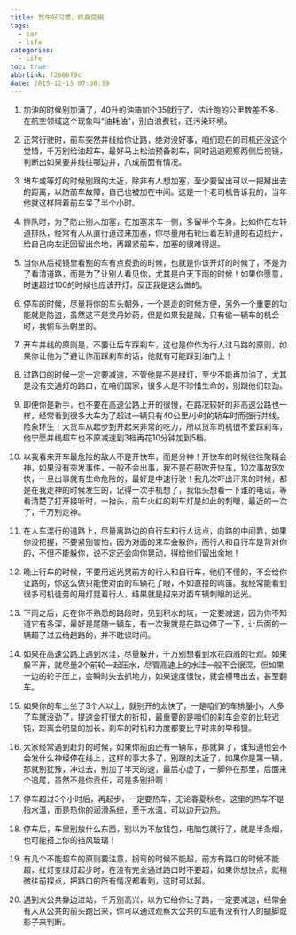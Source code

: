 ```yaml
---
title: 驾车好习惯，终身受用
tags:
  - car
  - life
categories:
  - Life
toc: true
abbrlink: f2686f9c
date: 2015-12-15 07:38:19
---
```


1. 加油的时候别加满了，40升的油箱加个35就行了，估计跑的公里数差不多，在航空领域这个现象叫“油耗油”，别白浪费钱，还污染环境。

2. 正常行驶时，前车突然并线给你让路，绝对没好事，咱们现在的司机还没这个觉悟，千万别给油超车，最好马上松油预备刹车，同时迅速观察两侧后视镜，判断出如果要并线往哪边并，八成前面有情况。

3. 堵车或等灯的时候别跟的太近，除非有人想加塞，至少要留出可以一把掰出去的距离，以防前车故障，自己也被加在中间。这是一个老司机告诉我的，当年他就这样陪着前车呆了半个小时。

4. 排队时，为了防止别人加塞，在加塞来车一侧，多留半个车身。比如你在左转道排队，经常有人从直行道过来加塞，你尽量用右轮压着左转道的右边线开，给自己向左迂回留出余地，再跟紧前车，加塞的很难得逞。

5. 当你从后视镜里看别的车有点费劲的时候，也就是你该开灯的时候了，不是为了看清道路，而是为了让别人看见你，尤其是白天下雨的时候！如果你愿意，时速超过100的时候也应该开灯，反正我是这么做的。

6. 停车的时候，尽量将你的车头朝外，一个是走的时候方便，另外一个重要的功能就是防盗，虽然这不是灵丹妙药，但是如果我是贼，只有偷一辆车的机会时，我偷车头朝里的。

7. 开车并线的原则是，不要让后车踩刹车，这也是你作为行人过马路的原则，如果你让他为了避让你而踩刹车的话，他就有可能踩到油门上！

8. 过路口的时候一定一定要减速，不管他是不是绿灯，至少不能再加油了，尤其是没有交通灯的路口，在咱们国家，很多人是不珍惜生命的，别跟他们较劲。

9. 即便你是新手，也不要在高速公路上开的很慢，在路况较好的非高速公路也一样，经常看到很多大车为了超过一辆只有40公里/小时的轿车时而强行并线，险象环生！大货车从起步到开起来非常的吃力，所以货车司机很不爱踩刹车，他宁愿并线超车也不原减速到3档再花10分钟加到5档。

10. 以我看来开车最危险的敌人不是开快车，而是分神！开快车的时候往往聚精会神，如果没有突发事件，一般不会出事，我不是在鼓吹开快车，10次事故9次快，一旦出事就有生命危险的，最好是中速行驶！我几次吓出汗来的时候，都是在我走神的时候发生的，记得一次手机想了，我低头想看一下谁的电话，等看清楚了打开接听时，一抬头，前车火红的刹车灯是如此的刺眼，最近的一次了，千万别走神。

11. 在人车混行的道路上，尽量离路边的自行车和行人远点，向路的中间靠，如果你没把握，不要紧别害怕，因为对面的来车会躲你，而行人和自行车是背对你的，不但不能躲你，说不定还会向你晃动，得给他们留出余地！

12. 晚上行车的时候，不要用远光晃前方的行人和自行车，他们不懂的，不会给你让路的，你这么做只能使对面的车辆花了眼，不如直接的鸣笛。我经常能看到很多司机徒劳的用灯晃着行人，结果就是招来对面车辆刺眼的远光。

13. 下雨之后，走在你不熟悉的路段时，见到积水的坑，一定要减速，因为你不知道它有多深，最好是尾随一辆车，有一次我就是在路边停了一下，让后面的一辆超了过去给趟路的，并不耽误时间。

14. 如果在高速公路上遇到水洼，尽量躲开，千万别想看到水花四溅的壮观。如果躲不开，就尽量2个前轮一起压水，尽管高速上的水洼一般不会很深，但如果一边的轮子压上，会瞬时失去抓地力，如果速度很快，就会横甩出去，甚至翻车。

15. 如果你的车上坐了3个人以上，就别开的太快了，一是咱们的车排量小，人多了车就没劲了，提速会打很大的折扣，最重要的是咱们的刹车会变的比较迟钝，距离会明显的加长，刹车的时机和力度都要比平时来的早和狠。

16. 大家经常遇到赶灯的时候，如果你前面还有一辆车，那就算了，谁知道他会不会发什么神经停在线上，这样的事太多了，别跟的太近了，如果你是第一辆，那就别犹豫，冲过去，别加了半天的速，最后心虚了，一脚停在那里，后面来个追尾，虽然不是你责任，可是多别扭啊！

17. 停车超过3个小时后，再起步，一定要热车，无论春夏秋冬，这里的热车不是指水温，而是热你的润滑系统，至于水温，可以边开边热。

18. 停车后，车里别放什么东西，别以为不放钱包，电脑包就行了，就是半条烟，也可能搭上你的挡风玻璃！

19. 有几个不能超车的原则要注意，拐弯的时候不能超，前方有路口的时候不能超，红灯变绿灯起步时，在没有完全通过路口时不要超，如果你想快点，就稍微往前探点，把路口的所有情况都看到，这时可以超。

20. 遇到大公共靠边进站，千万别高兴，以为它给你让了路，一定要减速，经常会有人从公共的前头跑出来，你可以通过观察大公共的车底有没有行人的腿脚或影子来判断。 
